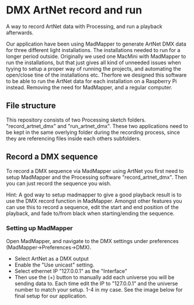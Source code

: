 # DMX ArtNet record and run
 A way to record ArtNet data with Processing, and run a playback afterwards.

Our application have been using MadMapper to generate ArtNet DMX data for three different light installations. The installations needed to run for a longer period outside. Originally we used one MacMini with MadMapper to run the installations, but that just gives all kind of unneeded issues when tyying to setup a proper way of running the projects, and automating the open/close tine of the installations etc. Therfore we designed this software to be able to run the ArtNet data for each installation on a Raspberry Pi instead. Removing the need for MadMapper, and a regular computer.

## File structure
This repository consists of two Processing sketch folders. "record_artnet_dmx" and "run_artnet_dmx". These two applications need to be kept in the same overlying folder during the recording process, since they are referencing files inside each others subfolders.

## Record a DMX sequence
To record a DMX sequence via MadMapper using ArtNet you first need to setup MadMapper and the Processing software "record_artnet_dmx". Then you can just record the sequence you wish. 

Hint:
A god way to setup madmapper to give a good playback result is to use the DMX record function in MadMapper. Amongst other features you can use this to record a sequence, edit the start and end position of the playback, and fade to/from black when starting/ending the sequence.

### Setting up MadMapper
Open MadMapper, and navigate to the DMX settings under preferences (MadMapper->Preferences->DMX). 
- Select ArtNet as a DMX output
- Enable the "Use unicast" setting.
- Select ethernet IP "127.0.0.1" as the "Interface" 
- Then use the (+) button to manually add each universe you will be sending data to. Each time edit the IP to "127.0.0.1" and the universe number to match your setup. 1-4 in my case.
See the image below for final setup for our application.